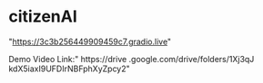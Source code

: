 # citizenAI
"https://3c3b256449909459c7.gradio.live"

Demo Video Link:" https://drive .google.com/drive/folders/1Xj3qJ kdX5iaxI9UFDIrNBFphXyZpcy2"